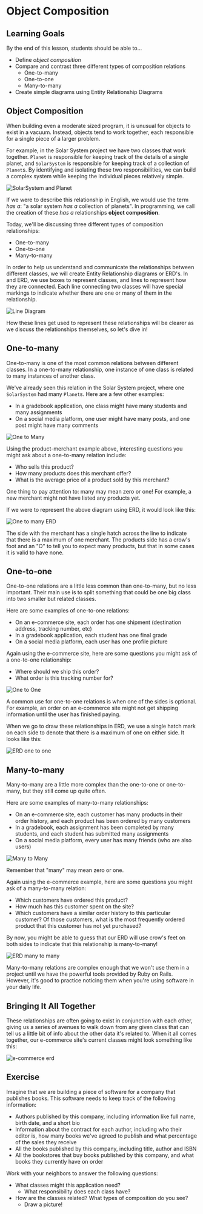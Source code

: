 # Object Composition

## Learning Goals
By the end of this lesson, students should be able to...
- Define _object composition_
- Compare and contrast three different types of composition relations
  - One-to-many
  - One-to-one
  - Many-to-many
- Create simple diagrams using Entity Relationship Diagrams

## Object Composition

When building even a moderate sized program, it is unusual for objects to exist in a vacuum. Instead, objects tend to work together, each responsible for a single piece of a larger problem.

For example, in the Solar System project we have two classes that work together. `Planet` is responsible for keeping track of the details of a single planet, and `SolarSystem` is responsible for keeping track of a collection of `Planet`s. By identifying and isolating these two responsibilities, we can build a complex system while keeping the individual pieces relatively simple.

![SolarSystem and Planet](images/composition/SolarSystem.png)
<!-- https://www.lucidchart.com/documents/edit/68ea4ccf-406d-4926-a911-c00404bce113/0 -->

If we were to describe this relationship in English, we would use the term _has a_: "a solar system _has a_ collection of planets". In programming, we call the creation of these _has a_ relationships **object composition**.

Today, we'll be discussing three different types of composition relationships:
- One-to-many
- One-to-one
- Many-to-many

In order to help us understand and communicate the relationships between different classes, we will create Entity Relationship diagrams or ERD's. In and ERD, we use boxes to represent classes, and lines to represent how they are connected. Each line connecting two classes will have special markings to indicate whether there are one or many of them in the relationship. 

![Line Diagram](images/composition/ERD-overview.png)

How these lines get used to represent these relationships will be clearer as we discuss the relationships themselves, so let's dive in!

## One-to-many

One-to-many is one of the most common relations between different classes. In a one-to-many relationship, one instance of one class is related to many instances of another class.

We've already seen this relation in the Solar System project, where one `SolarSystem` had many `Planet`s. Here are a few other examples:

- In a gradebook application, one class might have many students and many assignments
- On a social media platform, one user might have many posts, and one post might have many comments

![One to Many](images/composition/One-to-Many.png)
<!-- https://www.lucidchart.com/documents/edit/17f87306-242b-4082-b065-a027c2654d09/0 -->

Using the product-merchant example above, interesting questions you might ask about a one-to-many relation include:
- Who sells this product?
- How many products does this merchant offer?
- What is the average price of a product sold by this merchant?

One thing to pay attention to: many may mean zero or one! For example, a new merchant might not have listed any products yet.

If we were to represent the above diagram using ERD, it would look like this:

![One to many ERD](images/composition/ERD-one-to-many.png)

The side with the merchant has a single hatch across the line to indicate that there is a maximum of one merchant. The products side has a crow's foot and an "O" to tell you to expect many products, but that in some cases it is valid to have none.

## One-to-one

One-to-one relations are a little less common than one-to-many, but no less important. Their main use is to split something that could be one big class into two smaller but related classes.

Here are some examples of one-to-one relations:

- On an e-commerce site, each order has one shipment (destination address, tracking number, etc)
- In a gradebook application, each student has one final grade
- On a social media platform, each user has one profile picture

Again using the e-commerce site, here are some questions you might ask of a one-to-one relationship:
- Where should we ship this order?
- What order is this tracking number for?

![One to One](images/composition/One-to-One.png)
<!-- https://www.lucidchart.com/documents/edit/5f2b8739-8626-4283-8c2a-e0b76390b73b/0 -->

A common use for one-to-one relations is when one of the sides is optional. For example, an order on an e-commerce site might not get shipping information until the user has finished paying.

When we go to draw these relationships in ERD, we use a single hatch mark on each side to denote that there is a maximum of one on either side. It looks like this:

![ERD one to one](images/composition/ERD-one-to-one.png)

## Many-to-many

Many-to-many are a little more complex than the one-to-one or one-to-many, but they still come up quite often.

Here are some examples of many-to-many relationships:
- On an e-commerce site, each customer has many products in their order history, and each product has been ordered by many customers
- In a gradebook, each assignment has been completed by many students, and each student has submitted many assignments
- On a social media platform, every user has many friends (who are also users)

![Many to Many](images/composition/Many-to-Many.png)
<!-- https://www.lucidchart.com/documents/edit/1e5d44b3-ee2a-4495-a4fe-f94f205aa5b7/0 -->

Remember that "many" may mean zero or one.

Again using the e-commerce example, here are some questions you might ask of a many-to-many relation:
- Which customers have ordered this product?
- How much has this customer spent on the site?
- Which customers have a similar order history to this particular customer? Of those customers, what is the most frequently ordered product that this customer has not yet purchased?

By now, you might be able to guess that our ERD will use crow's feet on both sides to indicate that this relationship is many-to-many!

![ERD many to many](images/composition/ERD-many-to-many.png)

Many-to-many relations are complex enough that we won't use them in a project until we have the powerful tools provided by Ruby on Rails. However, it's good to practice noticing them when you're using software in your daily life.

## Bringing It All Together

These relationships are often going to exist in conjunction with each other, giving us a series of avenues to walk down from any given class that can tell us a little bit of info about the other data it's related to. When it all comes together, our e-commerce site's current classes might look something like this:

![e-commerce erd](images/composition/ERD-All-Together.png)

## Exercise

Imagine that we are building a piece of software for a company that publishes books. This software needs to keep track of the following information:

- Authors published by this company, including information like full name, birth date, and a short bio
- Information about the contract for each author, including who their editor is, how many books we've agreed to publish and what percentage of the sales they receive
- All the books published by this company, including title, author and ISBN
- All the bookstores that buy books published by this company, and what books they currently have on order

Work with your neighbors to answer the following questions:

- What classes might this application need?
  - What responsibility does each class have?
- How are the classes related? What types of composition do you see?
  - Draw a picture!

<!-- ## Resources

- [Learn Ruby the Hard Way - Composition](https://learnrubythehardway.org/book/ex44.html#composition)
- [Ruby : Composition over Inheritance because The Force is Strong with Composition](https://medium.com/aviabird/ruby-composition-over-inheritance-3ff786ad9e5d)
- [Refactoring From Inheritance To Composition To Data](https://www.rubypigeon.com/posts/refactoring-inheritance-composition-data/) -->
